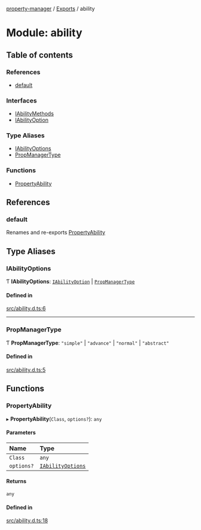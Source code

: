 [property-manager](../README.md) / [Exports](../modules.md) / ability

# Module: ability

## Table of contents

### References

- [default](ability.md#default)

### Interfaces

- [IAbilityMethods](../interfaces/ability.IAbilityMethods.md)
- [IAbilityOption](../interfaces/ability.IAbilityOption.md)

### Type Aliases

- [IAbilityOptions](ability.md#iabilityoptions)
- [PropManagerType](ability.md#propmanagertype)

### Functions

- [PropertyAbility](ability.md#propertyability)

## References

### default

Renames and re-exports [PropertyAbility](ability.md#propertyability)

## Type Aliases

### IAbilityOptions

Ƭ **IAbilityOptions**: [`IAbilityOption`](../interfaces/ability.IAbilityOption.md) \| [`PropManagerType`](ability.md#propmanagertype)

#### Defined in

[src/ability.d.ts:6](https://github.com/snowyu/property-manager.js/blob/d0c8aad/src/ability.d.ts#L6)

___

### PropManagerType

Ƭ **PropManagerType**: ``"simple"`` \| ``"advance"`` \| ``"normal"`` \| ``"abstract"``

#### Defined in

[src/ability.d.ts:5](https://github.com/snowyu/property-manager.js/blob/d0c8aad/src/ability.d.ts#L5)

## Functions

### PropertyAbility

▸ **PropertyAbility**(`Class`, `options?`): `any`

#### Parameters

| Name | Type |
| :------ | :------ |
| `Class` | `any` |
| `options?` | [`IAbilityOptions`](ability.md#iabilityoptions) |

#### Returns

`any`

#### Defined in

[src/ability.d.ts:18](https://github.com/snowyu/property-manager.js/blob/d0c8aad/src/ability.d.ts#L18)
